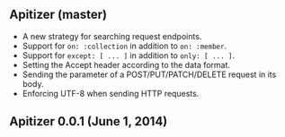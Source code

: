 ## Apitizer (master)
* A new strategy for searching request endpoints.
* Support for `on: :collection` in addition to `on: :member`.
* Support for `except: [ ... ]` in addition to `only: [ ... ]`.
* Setting the Accept header according to the data format.
* Sending the parameter of a POST/PUT/PATCH/DELETE request in its body.
* Enforcing UTF-8 when sending HTTP requests.

## Apitizer 0.0.1 (June 1, 2014)
